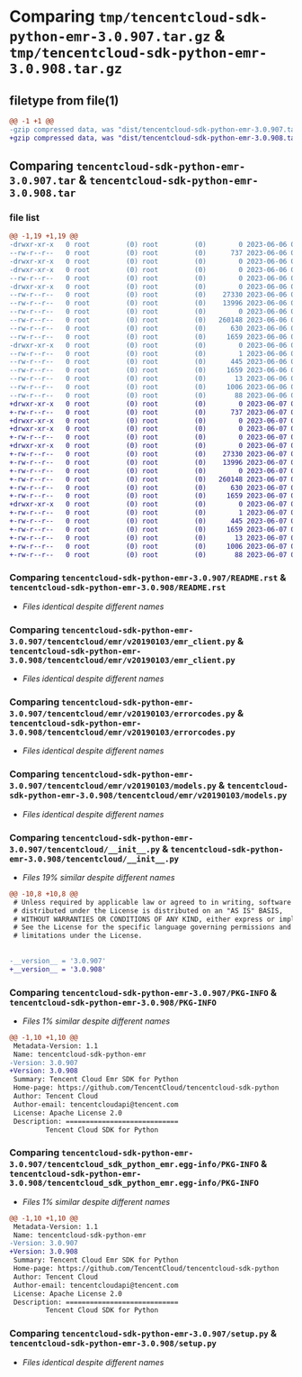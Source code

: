 # Comparing `tmp/tencentcloud-sdk-python-emr-3.0.907.tar.gz` & `tmp/tencentcloud-sdk-python-emr-3.0.908.tar.gz`

## filetype from file(1)

```diff
@@ -1 +1 @@
-gzip compressed data, was "dist/tencentcloud-sdk-python-emr-3.0.907.tar", last modified: Tue Jun  6 02:26:34 2023, max compression
+gzip compressed data, was "dist/tencentcloud-sdk-python-emr-3.0.908.tar", last modified: Wed Jun  7 00:24:00 2023, max compression
```

## Comparing `tencentcloud-sdk-python-emr-3.0.907.tar` & `tencentcloud-sdk-python-emr-3.0.908.tar`

### file list

```diff
@@ -1,19 +1,19 @@
-drwxr-xr-x   0 root         (0) root         (0)        0 2023-06-06 02:26:34.000000 tencentcloud-sdk-python-emr-3.0.907/
--rw-r--r--   0 root         (0) root         (0)      737 2023-06-06 02:26:34.000000 tencentcloud-sdk-python-emr-3.0.907/README.rst
-drwxr-xr-x   0 root         (0) root         (0)        0 2023-06-06 02:26:34.000000 tencentcloud-sdk-python-emr-3.0.907/tencentcloud/
-drwxr-xr-x   0 root         (0) root         (0)        0 2023-06-06 02:26:34.000000 tencentcloud-sdk-python-emr-3.0.907/tencentcloud/emr/
--rw-r--r--   0 root         (0) root         (0)        0 2023-06-06 02:26:34.000000 tencentcloud-sdk-python-emr-3.0.907/tencentcloud/emr/__init__.py
-drwxr-xr-x   0 root         (0) root         (0)        0 2023-06-06 02:26:34.000000 tencentcloud-sdk-python-emr-3.0.907/tencentcloud/emr/v20190103/
--rw-r--r--   0 root         (0) root         (0)    27330 2023-06-06 02:26:34.000000 tencentcloud-sdk-python-emr-3.0.907/tencentcloud/emr/v20190103/emr_client.py
--rw-r--r--   0 root         (0) root         (0)    13996 2023-06-06 02:26:34.000000 tencentcloud-sdk-python-emr-3.0.907/tencentcloud/emr/v20190103/errorcodes.py
--rw-r--r--   0 root         (0) root         (0)        0 2023-06-06 02:26:34.000000 tencentcloud-sdk-python-emr-3.0.907/tencentcloud/emr/v20190103/__init__.py
--rw-r--r--   0 root         (0) root         (0)   260148 2023-06-06 02:26:34.000000 tencentcloud-sdk-python-emr-3.0.907/tencentcloud/emr/v20190103/models.py
--rw-r--r--   0 root         (0) root         (0)      630 2023-06-06 02:26:34.000000 tencentcloud-sdk-python-emr-3.0.907/tencentcloud/__init__.py
--rw-r--r--   0 root         (0) root         (0)     1659 2023-06-06 02:26:34.000000 tencentcloud-sdk-python-emr-3.0.907/PKG-INFO
-drwxr-xr-x   0 root         (0) root         (0)        0 2023-06-06 02:26:34.000000 tencentcloud-sdk-python-emr-3.0.907/tencentcloud_sdk_python_emr.egg-info/
--rw-r--r--   0 root         (0) root         (0)        1 2023-06-06 02:26:34.000000 tencentcloud-sdk-python-emr-3.0.907/tencentcloud_sdk_python_emr.egg-info/dependency_links.txt
--rw-r--r--   0 root         (0) root         (0)      445 2023-06-06 02:26:34.000000 tencentcloud-sdk-python-emr-3.0.907/tencentcloud_sdk_python_emr.egg-info/SOURCES.txt
--rw-r--r--   0 root         (0) root         (0)     1659 2023-06-06 02:26:34.000000 tencentcloud-sdk-python-emr-3.0.907/tencentcloud_sdk_python_emr.egg-info/PKG-INFO
--rw-r--r--   0 root         (0) root         (0)       13 2023-06-06 02:26:34.000000 tencentcloud-sdk-python-emr-3.0.907/tencentcloud_sdk_python_emr.egg-info/top_level.txt
--rw-r--r--   0 root         (0) root         (0)     1006 2023-06-06 02:26:34.000000 tencentcloud-sdk-python-emr-3.0.907/setup.py
--rw-r--r--   0 root         (0) root         (0)       88 2023-06-06 02:26:34.000000 tencentcloud-sdk-python-emr-3.0.907/setup.cfg
+drwxr-xr-x   0 root         (0) root         (0)        0 2023-06-07 00:24:00.000000 tencentcloud-sdk-python-emr-3.0.908/
+-rw-r--r--   0 root         (0) root         (0)      737 2023-06-07 00:24:00.000000 tencentcloud-sdk-python-emr-3.0.908/README.rst
+drwxr-xr-x   0 root         (0) root         (0)        0 2023-06-07 00:24:00.000000 tencentcloud-sdk-python-emr-3.0.908/tencentcloud/
+drwxr-xr-x   0 root         (0) root         (0)        0 2023-06-07 00:24:00.000000 tencentcloud-sdk-python-emr-3.0.908/tencentcloud/emr/
+-rw-r--r--   0 root         (0) root         (0)        0 2023-06-07 00:24:00.000000 tencentcloud-sdk-python-emr-3.0.908/tencentcloud/emr/__init__.py
+drwxr-xr-x   0 root         (0) root         (0)        0 2023-06-07 00:24:00.000000 tencentcloud-sdk-python-emr-3.0.908/tencentcloud/emr/v20190103/
+-rw-r--r--   0 root         (0) root         (0)    27330 2023-06-07 00:24:00.000000 tencentcloud-sdk-python-emr-3.0.908/tencentcloud/emr/v20190103/emr_client.py
+-rw-r--r--   0 root         (0) root         (0)    13996 2023-06-07 00:24:00.000000 tencentcloud-sdk-python-emr-3.0.908/tencentcloud/emr/v20190103/errorcodes.py
+-rw-r--r--   0 root         (0) root         (0)        0 2023-06-07 00:24:00.000000 tencentcloud-sdk-python-emr-3.0.908/tencentcloud/emr/v20190103/__init__.py
+-rw-r--r--   0 root         (0) root         (0)   260148 2023-06-07 00:24:00.000000 tencentcloud-sdk-python-emr-3.0.908/tencentcloud/emr/v20190103/models.py
+-rw-r--r--   0 root         (0) root         (0)      630 2023-06-07 00:24:00.000000 tencentcloud-sdk-python-emr-3.0.908/tencentcloud/__init__.py
+-rw-r--r--   0 root         (0) root         (0)     1659 2023-06-07 00:24:00.000000 tencentcloud-sdk-python-emr-3.0.908/PKG-INFO
+drwxr-xr-x   0 root         (0) root         (0)        0 2023-06-07 00:24:00.000000 tencentcloud-sdk-python-emr-3.0.908/tencentcloud_sdk_python_emr.egg-info/
+-rw-r--r--   0 root         (0) root         (0)        1 2023-06-07 00:24:00.000000 tencentcloud-sdk-python-emr-3.0.908/tencentcloud_sdk_python_emr.egg-info/dependency_links.txt
+-rw-r--r--   0 root         (0) root         (0)      445 2023-06-07 00:24:00.000000 tencentcloud-sdk-python-emr-3.0.908/tencentcloud_sdk_python_emr.egg-info/SOURCES.txt
+-rw-r--r--   0 root         (0) root         (0)     1659 2023-06-07 00:24:00.000000 tencentcloud-sdk-python-emr-3.0.908/tencentcloud_sdk_python_emr.egg-info/PKG-INFO
+-rw-r--r--   0 root         (0) root         (0)       13 2023-06-07 00:24:00.000000 tencentcloud-sdk-python-emr-3.0.908/tencentcloud_sdk_python_emr.egg-info/top_level.txt
+-rw-r--r--   0 root         (0) root         (0)     1006 2023-06-07 00:24:00.000000 tencentcloud-sdk-python-emr-3.0.908/setup.py
+-rw-r--r--   0 root         (0) root         (0)       88 2023-06-07 00:24:00.000000 tencentcloud-sdk-python-emr-3.0.908/setup.cfg
```

### Comparing `tencentcloud-sdk-python-emr-3.0.907/README.rst` & `tencentcloud-sdk-python-emr-3.0.908/README.rst`

 * *Files identical despite different names*

### Comparing `tencentcloud-sdk-python-emr-3.0.907/tencentcloud/emr/v20190103/emr_client.py` & `tencentcloud-sdk-python-emr-3.0.908/tencentcloud/emr/v20190103/emr_client.py`

 * *Files identical despite different names*

### Comparing `tencentcloud-sdk-python-emr-3.0.907/tencentcloud/emr/v20190103/errorcodes.py` & `tencentcloud-sdk-python-emr-3.0.908/tencentcloud/emr/v20190103/errorcodes.py`

 * *Files identical despite different names*

### Comparing `tencentcloud-sdk-python-emr-3.0.907/tencentcloud/emr/v20190103/models.py` & `tencentcloud-sdk-python-emr-3.0.908/tencentcloud/emr/v20190103/models.py`

 * *Files identical despite different names*

### Comparing `tencentcloud-sdk-python-emr-3.0.907/tencentcloud/__init__.py` & `tencentcloud-sdk-python-emr-3.0.908/tencentcloud/__init__.py`

 * *Files 19% similar despite different names*

```diff
@@ -10,8 +10,8 @@
 # Unless required by applicable law or agreed to in writing, software
 # distributed under the License is distributed on an "AS IS" BASIS,
 # WITHOUT WARRANTIES OR CONDITIONS OF ANY KIND, either express or implied.
 # See the License for the specific language governing permissions and
 # limitations under the License.
 
 
-__version__ = '3.0.907'
+__version__ = '3.0.908'
```

### Comparing `tencentcloud-sdk-python-emr-3.0.907/PKG-INFO` & `tencentcloud-sdk-python-emr-3.0.908/PKG-INFO`

 * *Files 1% similar despite different names*

```diff
@@ -1,10 +1,10 @@
 Metadata-Version: 1.1
 Name: tencentcloud-sdk-python-emr
-Version: 3.0.907
+Version: 3.0.908
 Summary: Tencent Cloud Emr SDK for Python
 Home-page: https://github.com/TencentCloud/tencentcloud-sdk-python
 Author: Tencent Cloud
 Author-email: tencentcloudapi@tencent.com
 License: Apache License 2.0
 Description: ============================
         Tencent Cloud SDK for Python
```

### Comparing `tencentcloud-sdk-python-emr-3.0.907/tencentcloud_sdk_python_emr.egg-info/PKG-INFO` & `tencentcloud-sdk-python-emr-3.0.908/tencentcloud_sdk_python_emr.egg-info/PKG-INFO`

 * *Files 1% similar despite different names*

```diff
@@ -1,10 +1,10 @@
 Metadata-Version: 1.1
 Name: tencentcloud-sdk-python-emr
-Version: 3.0.907
+Version: 3.0.908
 Summary: Tencent Cloud Emr SDK for Python
 Home-page: https://github.com/TencentCloud/tencentcloud-sdk-python
 Author: Tencent Cloud
 Author-email: tencentcloudapi@tencent.com
 License: Apache License 2.0
 Description: ============================
         Tencent Cloud SDK for Python
```

### Comparing `tencentcloud-sdk-python-emr-3.0.907/setup.py` & `tencentcloud-sdk-python-emr-3.0.908/setup.py`

 * *Files identical despite different names*


